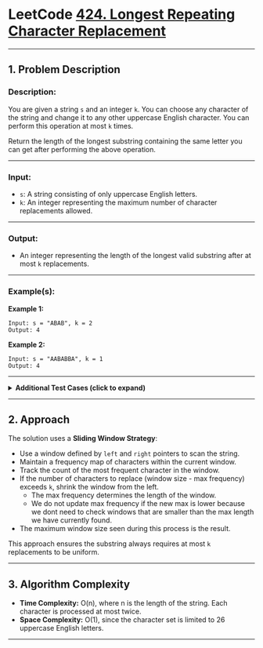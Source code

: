 # LeetCode [424. Longest Repeating Character Replacement](https://leetcode.com/problems/longest-repeating-character-replacement/)

---

## 1. Problem Description

### Description:

You are given a string `s` and an integer `k`. You can choose any character of the string and change it to any other uppercase English character. You can perform this operation at most `k` times.

Return the length of the longest substring containing the same letter you can get after performing the above operation.

---

### Input:

* `s`: A string consisting of only uppercase English letters.
* `k`: An integer representing the maximum number of character replacements allowed.

---

### Output:

* An integer representing the length of the longest valid substring after at most `k` replacements.

---

### Example(s):

**Example 1:**

```
Input: s = "ABAB", k = 2
Output: 4
```

**Example 2:**

```
Input: s = "AABABBA", k = 1
Output: 4
```

---

<details>
<summary><strong>Additional Test Cases (click to expand)</strong></summary>

**Test Case 1:**

```
Input: s = "AAAA", k = 2
Output: 4
Explanation: All characters are already the same.
```

**Test Case 2:**

```
Input: s = "ABBB", k = 2
Output: 4
Explanation: Replace 'A' with 'B' to get "BBBB".
```

</details>

---

## 2. Approach

The solution uses a **Sliding Window Strategy**:

* Use a window defined by `left` and `right` pointers to scan the string.
* Maintain a frequency map of characters within the current window.
* Track the count of the most frequent character in the window.
* If the number of characters to replace (window size - max frequency) exceeds `k`, shrink the window from the left.
    *   The max frequency determines the length of the window.
    *    We do not update max frequency if the new max is lower because we dont need to check windows that are smaller than the max length we have currently found.
* The maximum window size seen during this process is the result.

This approach ensures the substring always requires at most `k` replacements to be uniform.

---

## 3. Algorithm Complexity

* **Time Complexity:** O(n), where n is the length of the string. Each character is processed at most twice.
* **Space Complexity:** O(1), since the character set is limited to 26 uppercase English letters.

---
